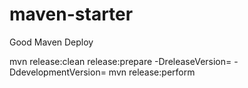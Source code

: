 # maven-starter
Good Maven Deploy

mvn release:clean release:prepare -DreleaseVersion= -DdevelopmentVersion=
mvn release:perform